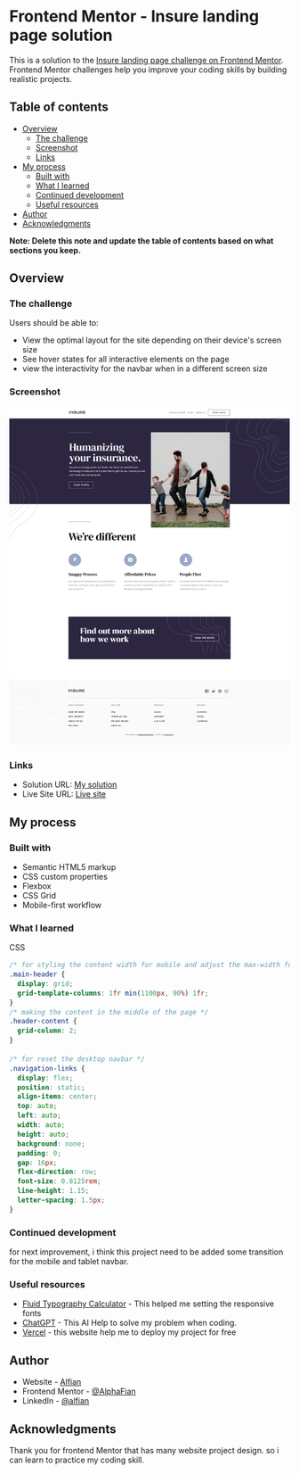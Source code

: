# Frontend Mentor - Insure landing page solution

This is a solution to the [Insure landing page challenge on Frontend Mentor](https://www.frontendmentor.io/challenges/insure-landing-page-uTU68JV8). Frontend Mentor challenges help you improve your coding skills by building realistic projects.

## Table of contents

- [Overview](#overview)
  - [The challenge](#the-challenge)
  - [Screenshot](#screenshot)
  - [Links](#links)
- [My process](#my-process)
  - [Built with](#built-with)
  - [What I learned](#what-i-learned)
  - [Continued development](#continued-development)
  - [Useful resources](#useful-resources)
- [Author](#author)
- [Acknowledgments](#acknowledgments)

**Note: Delete this note and update the table of contents based on what sections you keep.**

## Overview

### The challenge

Users should be able to:

- View the optimal layout for the site depending on their device's screen size
- See hover states for all interactive elements on the page
- view the interactivity for the navbar when in a different screen size

### Screenshot

![](./preview-insure.png)

### Links

- Solution URL: [My solution]([https://your-solution-url.com](https://github.com/AlphaFian/Insure-landing-page.git))
- Live Site URL: [Live site](https://insure-landing-page-tau-cyan.vercel.app/)

## My process

### Built with

- Semantic HTML5 markup
- CSS custom properties
- Flexbox
- CSS Grid
- Mobile-first workflow

### What I learned

CSS

```css
/* for styling the content width for mobile and adjust the max-width for desktop to 1110px */
.main-header {
  display: grid;
  grid-template-columns: 1fr min(1100px, 90%) 1fr;
}
/* making the content in the middle of the page */
.header-content {
  grid-column: 2;
}

/* for reset the desktop navbar */
.navigation-links {
  display: flex;
  position: static;
  align-items: center;
  top: auto;
  left: auto;
  width: auto;
  height: auto;
  background: none;
  padding: 0;
  gap: 16px;
  flex-direction: row;
  font-size: 0.8125rem;
  line-height: 1.15;
  letter-spacing: 1.5px;
}
```

### Continued development

for next improvement, i think this project need to be added some transition for the mobile and tablet navbar.

### Useful resources

- [Fluid Typography Calculator](https://royalfig.github.io/fluid-typography-calculator/) - This helped me setting the responsive fonts
- [ChatGPT](https://chatgpt.com) - This AI Help to solve my problem when coding.
- [Vercel](https://vercel.com) - this website help me to deploy my project for free

## Author

- Website - [Alfian](https://fanciful-valkyrie-25e8c7.netlify.app/)
- Frontend Mentor - [@AlphaFian](https://www.frontendmentor.io/profile/AlphaFian)
- LinkedIn - [@alfian](https://www.linkedin.com/in/ardan-alfian-528a761b6/)

## Acknowledgments

Thank you for frontend Mentor that has many website project design. so i can learn to practice my coding skill.
